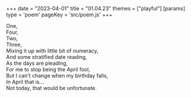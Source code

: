 +++
date = "2023-04-01"
title = "01.04.23"
themes = ["playful"]
[params]
  type = 'poem'
  pageKey = 'src/poem.js'
+++

One,  
Four,  
Two,  
Three,  
Mixing it up with little bit of numeracy,  
And some stratified date reading,  
As the days are pleading,  
For me to stop being the April fool,  
But I can't change when my birthday falls,  
In April that is...  
Not today, that would be unfortunate.
